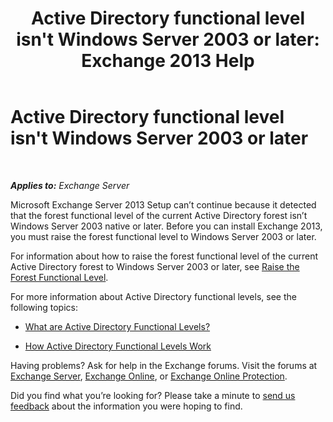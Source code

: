 ﻿---
title: "Active Directory functional level isn't Windows Server 2003 or later: Exchange 2013 Help"
TOCTitle: Active Directory functional level isn't Windows Server 2003 or later
ms:assetid: 45f45976-62ac-4b6c-889a-ebd449402009
ms:mtpsurl: https://technet.microsoft.com/en-us/library/ms.exch.setupreadiness.forestlevelnotwin2003native(v=EXCHG.150)
ms:contentKeyID: 46628884
ms.date: 12/09/2016
mtps_version: v=EXCHG.150
---

# Active Directory functional level isn't Windows Server 2003 or later

 

_**Applies to:** Exchange Server_


Microsoft Exchange Server 2013 Setup can’t continue because it detected that the forest functional level of the current Active Directory forest isn’t Windows Server 2003 native or later. Before you can install Exchange 2013, you must raise the forest functional level to Windows Server 2003 or later.

For information about how to raise the forest functional level of the current Active Directory forest to Windows Server 2003 or later, see [Raise the Forest Functional Level](https://go.microsoft.com/fwlink/p/?linkid=294831).

For more information about Active Directory functional levels, see the following topics:

  - [What are Active Directory Functional Levels?](https://go.microsoft.com/fwlink/p/?linkid=294832)

  - [How Active Directory Functional Levels Work](https://go.microsoft.com/fwlink/p/?linkid=294833)

Having problems? Ask for help in the Exchange forums. Visit the forums at [Exchange Server](https://go.microsoft.com/fwlink/p/?linkid=60612), [Exchange Online](https://go.microsoft.com/fwlink/p/?linkid=267542), or [Exchange Online Protection](https://go.microsoft.com/fwlink/p/?linkid=285351).

Did you find what you’re looking for? Please take a minute to [send us feedback](mailto:exsetuphelpfeedback@microsoft.com?subject=exchange%202013%20setup%20help%20feedback) about the information you were hoping to find.

